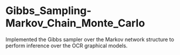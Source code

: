 # Gibbs_Sampling-Markov_Chain_Monte_Carlo
Implemented the Gibbs sampler over the Markov network structure to perform inference over the OCR graphical models.
